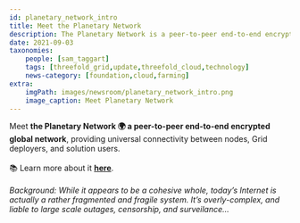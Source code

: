 ```yaml
---
id: planetary_network_intro
title: Meet the Planetary Network
description: The Planetary Network is a peer-to-peer end-to-end encrypted global network. Learn more about it within!
date: 2021-09-03
taxonomies:
    people: [sam_taggart]
    tags: [threefold_grid,update,threefold_cloud,technology]
    news-category: [foundation,cloud,farming]
extra:
    imgPath: images/newsroom/planetary_network_intro.png
    image_caption: Meet Planetary Network
---
```


Meet **the Planetary Network 🌍 a peer-to-peer end-to-end encrypted global network**, providing universal connectivity between nodes, Grid deployers, and solution users.
<br/>
<br/>
📚 Learn more about it **[here](https://forum.threefold.io/t/how-our-planetary-network-works/1210)**.
<br/>
<br/>
*Background: While it appears to be a cohesive whole, today’s Internet is actually a rather fragmented and fragile system. It’s overly-complex, and liable to large scale outages, censorship, and surveilance…*